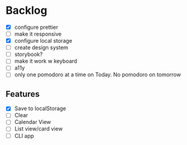 # Backlog

- [x] configure prettier
- [ ] make it responsive
- [x] configure local storage
- [ ] create design system
- [ ] storybook?
- [ ] make it work w keyboard
- [ ] a11y
- [ ] only one pomodoro at a time on Today. No pomodoro on tomorrow

## Features

- [x] Save to localStorage
- [ ] Clear
- [ ] Calendar View
- [ ] List view/card view
- [ ] CLI app
